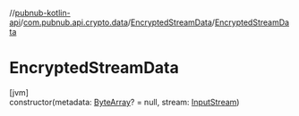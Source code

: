 //[pubnub-kotlin-api](../../../index.md)/[com.pubnub.api.crypto.data](../index.md)/[EncryptedStreamData](index.md)/[EncryptedStreamData](-encrypted-stream-data.md)

# EncryptedStreamData

[jvm]\
constructor(metadata: [ByteArray](https://kotlinlang.org/api/latest/jvm/stdlib/kotlin/-byte-array/index.html)? = null, stream: [InputStream](https://docs.oracle.com/javase/8/docs/api/java/io/InputStream.html))
